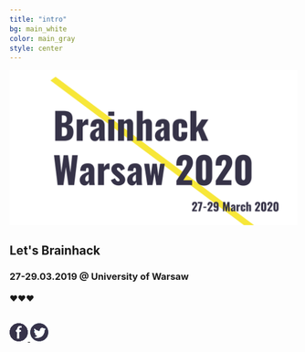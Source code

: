 ```yaml
---
title: "intro"
bg: main_white
color: main_gray
style: center
---
```


![Brainhack Warsaw](img/banner-fb.png)

## Let's Brainhack

### **27-29.03.2019** @  University of Warsaw


#### ❤️❤️❤️

<br>

<a href="https://web.facebook.com/brainhackWAW" target="_blank">
 <img src="img/fb_ico.png" alt="Facebook">
</a>
<a href="https://twitter.com/brainhackW" target="_blank">
  <img src="img/twitter_ico.png" alt="Twitter">
</a>
